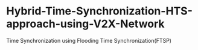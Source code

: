 # Hybrid-Time-Synchronization-HTS-approach-using-V2X-Network
Time Synchronization using Flooding Time Synchronization(FTSP)
